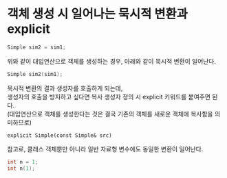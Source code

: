 # 객체 생성 시 일어나는 묵시적 변환과 explicit

```cpp
Simple sim2 = sim1;
```
위와 같이 대입연산으로 객체를 생성하는 경우, 아래와 같이 묵시적 변환이 일어난다.
```cpp
Simple sim2(sim1);
```
묵시적 변환의 결과 생성자를 호출하게 되는데,  
생성자의 호출을 방지하고 싶다면 복사 생성자 정의 시 explicit 키워드를 붙여주면 된다.  
(대입연산으로 객체를 생성한다는 것은 결국 기존의 객체를 새로운 객체에 복사함을 의미하므로)  
```
explicit Simple(const Simple& src)
```

참고로, 클래스 객체뿐만 아니라 일반 자료형 변수에도 동일한 변환이 일어난다.
```cpp
int n = 1;
int n(1);
```
